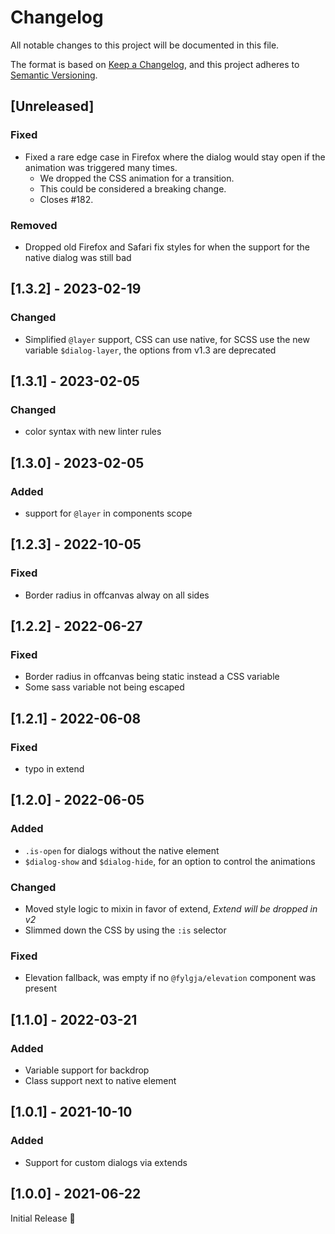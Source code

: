 # Changelog
All notable changes to this project will be documented in this file.

The format is based on [Keep a Changelog](https://keepachangelog.com/en/1.0.0/),
and this project adheres to [Semantic Versioning](https://semver.org/spec/v2.0.0.html).

## [Unreleased]

### Fixed
- Fixed a rare edge case in Firefox where the dialog would stay open if the animation was triggered many times.
  - We dropped the CSS animation for a transition.
  - This could be considered a breaking change.
  - Closes #182.

### Removed
- Dropped old Firefox and Safari fix styles for when the support for the native dialog was still bad

## [1.3.2] - 2023-02-19
### Changed
- Simplified `@layer` support,
  CSS can use native, for SCSS use the new variable `$dialog-layer`,
  the options from v1.3 are deprecated

## [1.3.1] - 2023-02-05
### Changed
- color syntax with new linter rules

## [1.3.0] - 2023-02-05
### Added
- support for `@layer` in components scope

## [1.2.3] - 2022-10-05
### Fixed
- Border radius in offcanvas alway on all sides

## [1.2.2] - 2022-06-27
### Fixed
- Border radius in offcanvas being static instead a CSS variable
- Some sass variable not being escaped

## [1.2.1] - 2022-06-08
### Fixed
- typo in extend

## [1.2.0] - 2022-06-05
### Added
- `.is-open` for dialogs without the native element
- `$dialog-show` and `$dialog-hide`, for an option to control the animations

### Changed
- Moved style logic to mixin in favor of extend,
  _Extend will be dropped in v2_
- Slimmed down the CSS by using the `:is` selector

### Fixed
- Elevation fallback, was empty if no `@fylgja/elevation` component was present

## [1.1.0] - 2022-03-21
### Added
- Variable support for backdrop
- Class support next to native element

## [1.0.1] - 2021-10-10
### Added
- Support for custom dialogs via extends

## [1.0.0] - 2021-06-22
Initial Release 🎉
